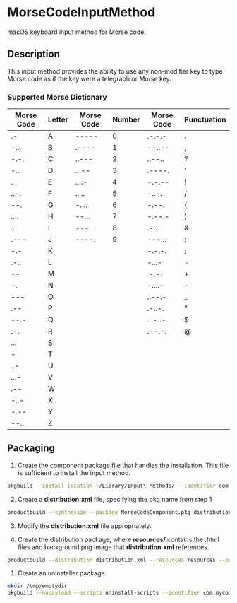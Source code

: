 # MorseCodeInputMethod
macOS keyboard input method for Morse code.

## Description
This input method provides the ability to use any non-modifier key to type Morse code as if the key were a telegraph or Morse key.

### Supported Morse Dictionary
| Morse Code | Letter | Morse Code | Number | Morse Code | Punctuation |
|------------|--------|------------|--------|------------|-------------|
| .-         | A      | -----      | 0      | .-.-.-     | .           |
| -...       | B      | .----      | 1      | --..--     | ,           |
| -.-.       | C      | ..---      | 2      | ..--..     | ?           |
| -..        | D      | ...--      | 3      | .----.     | '           |
| .          | E      | ....-      | 4      | -.-.--     | !           |
| ..-.       | F      | .....      | 5      | -..-.      | /           |
| --.        | G      | -....      | 6      | -.--.      | (           |
| ....       | H      | --...      | 7      | -.--.-     | )           |
| ..         | I      | ---..      | 8      | .-...      | &           |
| .---       | J      | ----.      | 9      | ---...     | :           |
| -.-        | K      |            |        | -.-.-.     | ;           |
| .-..       | L      |            |        | -...-      | =           |
| --         | M      |            |        | .-.-.      | +           |
| -.         | N      |            |        | -....-     | -           |
| ---        | O      |            |        | ..--.-     | _           |
| .--.       | P      |            |        | .-..-.     | "           |
| --.-       | Q      |            |        | ...-..-    | $           |
| .-.        | R      |            |        | .--.-.     | @           |
| ...        | S      |            |        |            |             |
| -          | T      |            |        |            |             |
| ..-        | U      |            |        |            |             |
| ...-       | V      |            |        |            |             |
| .--        | W      |            |        |            |             |
| -..-       | X      |            |        |            |             |
| -.--       | Y      |            |        |            |             |
| --..       | Z      |            |        |            |             |

## Packaging

1. Create the component package file that handles the installation. This file is sufficient to install the input method.
```bash
pkgbuild --install-location ~/Library/Input\ Methods/ --identifier com.mycompany.inputmethod.MorseCodeInputMethod --version 1.0 --root morse-code-install-files/ MorseCodeComponent.pkg
```

2. Create a **distribution.xml** file, specifying the pkg name from step 1
```bash
productbuild --synthesize --package MorseCodeComponent.pkg distribution.xml
```

3. Modify the **distribution.xml** file appropriately.

4. Create the distribution package, where **resources/** contains the .html files and background.png image that **distribution.xml** references.
```bash
productbuild --distribution distribution.xml --resources resources --package-path . MorseCodeInputMethodInstaller.pkg
```

1. Create an uninstaller package.
```bash
mkdir /tmp/emptydir
pkgbuild --nopayload --scripts uninstall-scripts --identifier com.mycompany.inputmethod.MorseCodeInputMethod --version 1.0 MorseCodeInputMethodUninstaller.pkg
```

